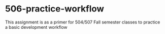 # 506-practice-workflow
This assignment is as a primer for 504/507 Fall semester classes to practice a basic development workflow
